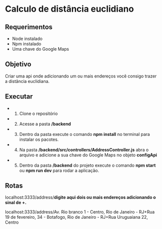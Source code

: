 # Calculo de distância euclidiano

## Requerimentos

- Node instalado
- Npm instalado
- Uma chave do Google Maps

## Objetivo

Criar uma api onde adicionando um ou mais endereços você consigo trazer a distância euclidiana.


## Executar

- 1. Clone o repositório
- 2. Acesse a pasta **/backend**
- 3. Dentro da pasta execute o comando **npm install** no terminal para instalar os pacotes.
- 4. Na pasta **/backend/src/controllers/AddressController.js** abra o arquivo e adicione a sua chave do Google Maps no objeto **configApi**  
- 5. Dentro da pasta **/backend** do projeto execute o comando **npm start** ou **npm run dev** para rodar a aplicação.

## Rotas

localhost:3333/address/**digite aqui dois ou mais endereços adicionando o sinal de +.**

localhost:3333/address/Av. Rio branco 1 - Centro, Rio de Janeiro - RJ+Rua 19 de fevereiro, 34 - Botafogo, Rio de Janeiro - RJ+Rua Uruguaiana 22, Centro

